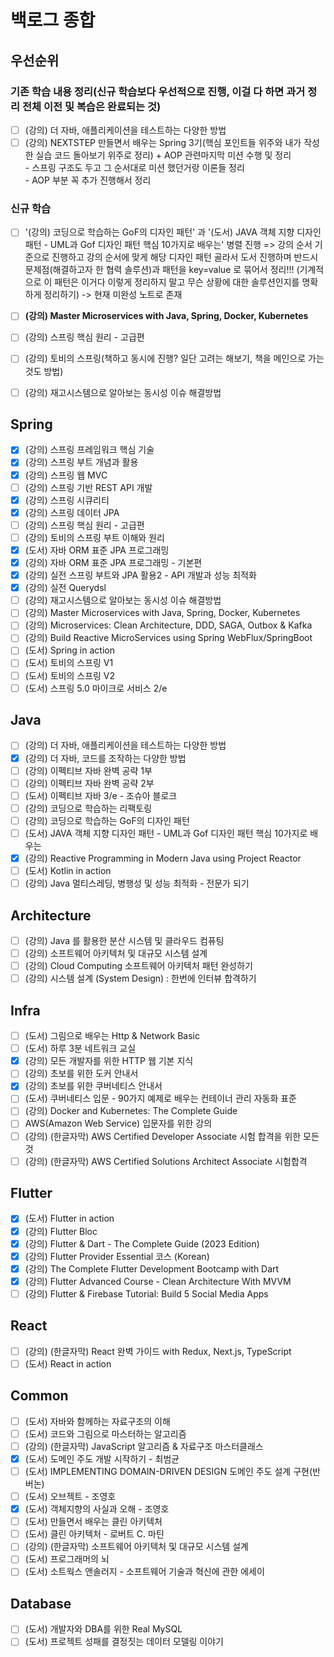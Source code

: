 # 백로그 종합

## 우선순위

### 기존 학습 내용 정리(신규 학습보다 우선적으로 진행,  이걸 다 하면 과거 정리 전체 이전 및 복습은 완료되는 것)

* [ ] (강의) 더 자바, 애플리케이션을 테스트하는 다양한 방법
* [ ] (강의) NEXTSTEP 만들면서 배우는 Spring 3기(핵심 포인트들 위주와 내가 작성한 실습 코드 돌아보기 위주로 정리) + AOP 관련마지막 미션 수행 및 정리\
  \- 스프링 구조도 두고 그 순서대로 미션 했던거랑 이론들 정리\
  \- AOP 부분 꼭 추가 진행해서 정리

### 신규 학습

* [ ] '(강의) 코딩으로 학습하는 GoF의 디자인 패턴' 과 '(도서) JAVA 객체 지향 디자인 패턴 - UML과 Gof 디자인 패턴 핵심 10가지로 배우는' 병렬 진행 => 강의 순서 기준으로 진행하고 강의 순서에 맞게 해당 디자인 패턴 골라서 도서 진행하며 반드시 문제점(해결하고자 한 협력 솔루션)과 패턴을 key=value 로 묶어서 정리!!! (기계적으로 이 패턴은 이거다 이렇게 정리하지 말고 무슨 상황에 대한 솔루션인지를 명확하게 정리하기) -> 현재 미완성 노트로 존재
* [ ] **(강의) Master Microservices with Java, Spring, Docker, Kubernetes**
* [ ] (강의) 스프링 핵심 원리 - 고급편
* [ ] (강의) 토비의 스프링(책하고 동시에 진행? 일단 고려는 해보기, 책을 메인으로 가는 것도 방법)
* [ ] (강의) 재고시스템으로 알아보는 동시성 이슈 해결방법



## Spring

* [x] (강의) 스프링 프레임워크 핵심 기술
* [x] (강의) 스프링 부트 개념과 활용
* [x] (강의) 스프링 웹 MVC
* [ ] (강의) 스프링 기반 REST API 개발
* [x] (강의) 스프링 시큐리티
* [x] (강의) 스프링 데이터 JPA
* [ ] (강의) 스프링 핵심 원리 - 고급편
* [ ] (강의) 토비의 스프링 부트 이해와 원리
* [x] (도서) 자바 ORM 표준 JPA 프로그래밍
* [x] (강의) 자바 ORM 표준 JPA 프로그래밍 - 기본편
* [x] (강의) 실전 스프링 부트와 JPA 활용2 - API 개발과 성능 최적화
* [x] (강의) 실전 Querydsl
* [ ] (강의) 재고시스템으로 알아보는 동시성 이슈 해결방법
* [ ] (강의) Master Microservices with Java, Spring, Docker, Kubernetes
* [ ] (강의) Microservices: Clean Architecture, DDD, SAGA, Outbox & Kafka
* [ ] (강의) Build Reactive MicroServices using Spring WebFlux/SpringBoot
* [ ] (도서) Spring in action
* [ ] (도서) 토비의 스프링 V1
* [ ] (도서) 토비의 스프링 V2
* [ ] (도서) 스프링 5.0 마이크로 서비스 2/e

## Java

* [ ] (강의) 더 자바, 애플리케이션을 테스트하는 다양한 방법
* [x] (강의) 더 자바, 코드를 조작하는 다양한 방법
* [ ] (강의) 이펙티브 자바 완벽 공략 1부
* [ ] (강의) 이펙티브 자바 완벽 공략 2부
* [ ] (도서) 이펙티브 자바 3/e - 조슈아 블로크
* [ ] (강의) 코딩으로 학습하는 리팩토링
* [ ] (강의) 코딩으로 학습하는 GoF의 디자인 패턴
* [ ] (도서) JAVA 객체 지향 디자인 패턴 - UML과 Gof 디자인 패턴 핵심 10가지로 배우는
* [x] (강의) Reactive Programming in Modern Java using Project Reactor
* [ ] (도서) Kotlin in action
* [ ] (강의) Java 멀티스레딩, 병행성 및 성능 최적화 - 전문가 되기

## Architecture

* [ ] (강의) Java 를 활용한 분산 시스템 및 클라우드 컴퓨팅
* [ ] (강의) 소프트웨어 아키텍처 및 대규모 시스템 설계
* [ ] (강의) Cloud Computing 소프트웨어 아키텍처 패턴 완성하기
* [ ] (강의) 시스템 설계 (System Design) : 한번에 인터뷰 합격하기

## Infra

* [ ] (도서) 그림으로 배우는 Http & Network Basic
* [ ] (도서) 하루 3분 네트워크 교실
* [x] (강의) 모든 개발자를 위한 HTTP 웹 기본 지식
* [ ] (강의) 초보를 위한 도커 안내서
* [x] (강의) 초보를 위한 쿠버네티스 안내서
* [ ] (도서) 쿠버네티스 입문 - 90가지 예제로 배우는 컨테이너 관리 자동화 표준
* [ ] (강의) Docker and Kubernetes: The Complete Guide
* [ ] AWS(Amazon Web Service) 입문자를 위한 강의
* [ ] (강의) (한글자막) AWS Certified Developer Associate 시험 합격을 위한 모든 것
* [ ] (강의) (한글자막) AWS Certified Solutions Architect Associate 시험합격

## Flutter

* [x] (도서) Flutter in action
* [x] (강의) Flutter Bloc
* [x] (강의) Flutter & Dart - The Complete Guide (2023 Edition)
* [x] (강의) Flutter Provider Essential 코스 (Korean)
* [x] (강의) The Complete Flutter Development Bootcamp with Dart
* [x] (강의) Flutter Advanced Course - Clean Architecture With MVVM
* [ ] (강의) Flutter & Firebase Tutorial: Build 5 Social Media Apps

## React

* [ ] (강의) (한글자막) React 완벽 가이드 with Redux, Next.js, TypeScript
* [ ] (도서) React in action

## Common

* [ ] (도서) 자바와 함께하는 자료구조의 이해
* [ ] (도서) 코드와 그림으로 마스터하는 알고리즘
* [ ] (강의) (한글자막) JavaScript 알고리즘 & 자료구조 마스터클래스
* [x] (도서) 도메인 주도 개발 시작하기 - 최범균
* [ ] (도서) IMPLEMENTING DOMAIN-DRIVEN DESIGN 도메인 주도 설계 구현(반 버논)
* [ ] (도서) 오브젝트 - 조영호
* [x] (도서) 객체지향의 사실과 오해 - 조영호
* [ ] (도서) 만들면서 배우는 클린 아키텍처
* [ ] (도서) 클린 아키텍처 - 로버트 C. 마틴
* [ ] (강의) (한글자막) 소프트웨어 아키텍처 및 대규모 시스템 설계
* [ ] (도서) 프로그래머의 뇌
* [ ] (도서) 소트웍스 앤솔러지 - 소프트웨어 기술과 혁신에 관한 에세이

## Database

* [ ] (도서) 개발자와 DBA를 위한 Real MySQL
* [ ] (도서) 프로젝트 성패를 결정짓는 데이터 모델링 이야기
